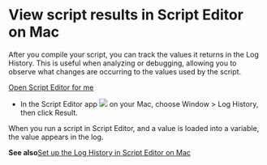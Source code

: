 # View script results in Script Editor on Mac

After you compile your script, you can track the values it returns in the Log History. This is useful when analyzing or debugging, allowing you to observe what changes are occurring to the values used by the script.

[Open Script Editor for me](x-help-action://openApp?bundleId=com.apple.ScriptEditor2)

* In the Script Editor app ![](https://help.apple.com/assets/67DB7E842551EA97CB00BED5/67DB7E8502C5F38AAF0D7DC6/en_US/2d1774dafc25e40f6f806216d54cdf01.png) on your Mac, choose Window &gt; Log History, then click Result.

When you run a script in Script Editor, and a value is loaded into a variable, the value appears in the log.

**See also**[Set up the Log History in Script Editor on Mac](https://support.apple.com/guide/script-editor/set-up-the-log-history-scpedt1137/2.11/mac/26)
